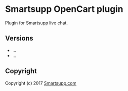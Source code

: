 # Smartsupp OpenCart plugin

Plugin for Smartsupp live chat.

## Versions

* ...
* ...

## Copyright

Copyright (c) 2017 [Smartsupp.com](https://www.smartsupp.com/)
